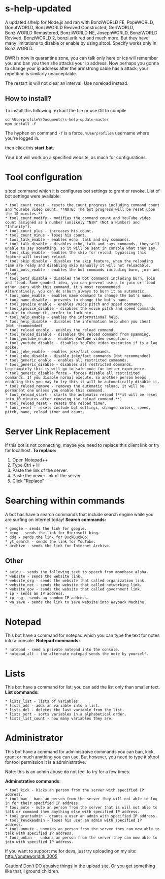 # s-help-updated
A updated s!help for Node.js and ran with BonziWORLD FE, PopeWORLD, DonutWORLD, BonziWORLD Revived Constructed, GeriWORLD, BonziWORLD Remastered, BonziWORLD NE, JosephWORLD, BonziWORLD Revived, BonziWORLD 2, bonzi.erik.red and much more.
But they have many limitations to disable or enable by using s!tool.
Specify works only in BonziWORLD.

BWR is now in quarantine zone, you can talk only here or ics will remember you and ban you then she attacks your ip address. Now perhaps you gonna to change your ip address after the armstrong cable has a attack; your repetition is similarly unacceptable.

The restart is will not clear an interval. Use noreload instead.
## How to install?
To install this following:
extract the file or use Git to compile
```
cd %Userprofile%\Documents\s-help-update-master
npm install -f
```
The hyphen on command ```-f``` is a force.
```%Userprofile%``` username where you're logged in.

then click this **start.bat**.

Your bot will work on a specified website, as much for configurations.

# Tool configuration
s!tool command which it is configures bot settings to grant or revoke.
List of bot settings were available:
```
* tool_count_reset - resets the count progress including command count and YouTube video count. **NOTE: The bot progress will be reset upon the 10 minutes.**
* tool_count_modify - modifies the command count and YouTube video count assigned as a number (unlikely "NaN" (Not a Number) and "Infinity").
* tool_count_plus - increases his count.
* tool_count_minus - loses his count.
* tool_talk_enable - enables echo, talk and say commands.
* tool_talk_disable - disables echo, talk and says commands, they will unable to say something, so it will be sent in console what they say.
* tool_skip_enable - enables the skip for reload, bypassing this feature will instant reload.
* tool_skip_disable - disables the skip feature, when the reloading time are ready and disabling skip manually it will not reloadable. 
* tool_bots_enable - enables the bot commands including burn, join and flood. 
* tool_bots_disable - disables the bot commands including burn, join and flood. Some goodest idea, you can prevent users to join or flood other users with this command, it's most recommended.
Alternatively, you can do s!burn_always to burn it as automatic.
* tool_name_enable - enables name command to change the bot's name.
* tool_name_disable - prevents to change the bot's name.
* tool_spvoice_enable - enables voice pitch and speed commands.
* tool_spvoice_disable - disables the voice pitch and speed commands unable to change it, prefer to lock him.
* tool_help_enable - enables the informational help.
* tool_help_disable - disables the information help when you cheat (Not recommended)
* tool_reload_enable - enables the reload command.
* tool_reload_disable - disables the reload command from spamming.
* tool_youtube_enable - enables YouTube video execution.
* tool_youtube_disable - disables YouTube video execution if is a lag spike.
* tool_joke_enable - enables joke/fact commands.
* tool_joke_disable - disable joke/fact commands (Not recommended)
* tool_generic_enable - enables all restricted commands.
* tool_generic_disable - disables all restricted commands. Legitimately this is will go to safe mode for better experience.
* tool_generic_disable_force - forces disable all restricited commands. If you disable normal execute, so another person keeps enabling this you may to try this it will be automatically disable it.
* tool_reload_remove - removes the automatic reload, it will be permanent one unless you enable this command.
* tool_reload_start - starts the automatic reload (**it will be reset into 10 minutes after removing the reload command.**)
* tool_reload_reset - resets the reload timer.
* tool_reset - resets include bot settings, changed colors, speed, pitch, name, reload timer and count.
```
# Server Link Replacement
If this bot is not connecting, maybe you need to replace this client link or try for localhost.
**To replace:**
1. Open Notepad++
1. Type Ctrl + H
1. Paste the link of the server.
1. Paste the newer link of the server
1. Click "Replace"
# Searching within commands
A bot has have a search commands that include search engine while you are surfing on internet today!
**Search commands:**
```
* google - sends the link for google.
* bing - sends the link for Microsoft bing.
* ddg - sends the link for DuckDuckGo.
* yt_search - sends the link for YouTube.
* archive - sends the link for Internet Archive.
```
## Other
```
* aeiou - sends the following text to speech from moonbase alpha.
* website - sends the website link.
* website_org - sends the website that called organization link.
* website_net - sends the website that called networking link.
* website_gov - sends the website that called government link.
* ip - sends an IP address.
* ip_rng - sends an random IP address.
* wa_save - sends the link to save website into Wayback Machine.
```
# Notepad
This bot have a command for notepad which you can type the text for notes into a console.
**Notepad commands:**
```
* notepad - send a private notepad into the console.
* notepad_alt - the alternate notepad sends the note by yourself.
```

# Lists
This bot have a command for list; you can add the list only than smaller text.
**List commands:**
```
* lists_list - lists of variables.
* lists_add - adds an variable into a list.
* lists_del - deletes the last variable from the list.
* lists_sort - sorts variables in a alphabetical order.
* lists_list_count - how many variables they are.
```

# Administrator
This bot have a command for administraive commands you can ban, kick, grant or much anything you can use.
But however, you need to type it s!tool for tool permission it is a administrative.

Note: this is an admin abuse do not feel to try for a few times.

**Adminstrative commands:**
```
* tool_kick - kicks an person from the server with specified IP address.
* tool_ban - bans an person from the server they will not able to log in for their specified IP address.
* tool_mute - mute an person from the server that is will not able to talk or command them anything else with specified IP address.
* tool_grantadmin - grants a user an admin with specified IP address.
* tool_revokeadmin - loses his user an admin with specified IP address.
* tool_unmute - unmutes an person from the server they can now able to talk with specified IP address.
* tool_unban -  unbans an person from the server they can now able to join with specified IP address.
```

If you want to support me for devs, just try uploading on my site: http://onuteworld.tk:3005

Caution! Don't DO abusive things in the upload site. Or you get something like that, I ground children.
